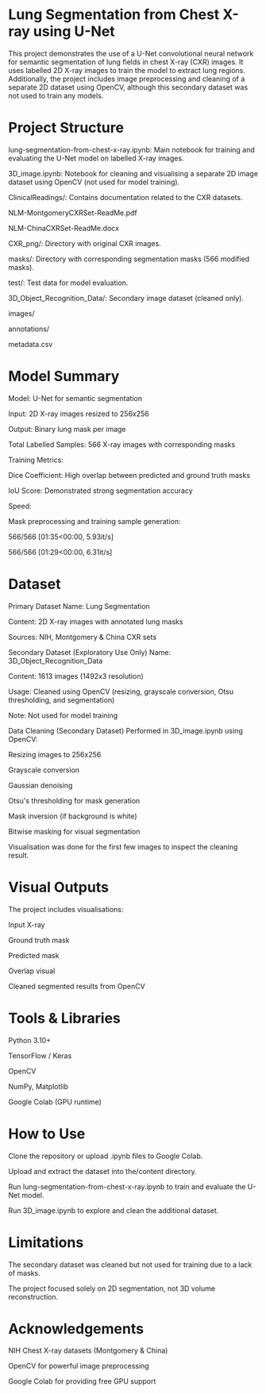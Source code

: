 # Lung Segmentation from Chest X-ray using U-Net
This project demonstrates the use of a U-Net convolutional neural network for semantic segmentation of lung fields in chest X-ray (CXR) images. It uses labelled 2D X-ray images to train the model to extract lung regions. Additionally, the project includes image preprocessing and cleaning of a separate 2D dataset using OpenCV, although this secondary dataset was not used to train any models.

# Project Structure
lung-segmentation-from-chest-x-ray.ipynb: Main notebook for training and evaluating the U-Net model on labelled X-ray images.

3D_image.ipynb: Notebook for cleaning and visualising a separate 2D image dataset using OpenCV (not used for model training).

ClinicalReadings/: Contains documentation related to the CXR datasets.

NLM-MontgomeryCXRSet-ReadMe.pdf

NLM-ChinaCXRSet-ReadMe.docx

CXR_png/: Directory with original CXR images.

masks/: Directory with corresponding segmentation masks (566 modified masks).

test/: Test data for model evaluation.

3D_Object_Recognition_Data/: Secondary image dataset (cleaned only).

images/

annotations/

metadata.csv

 # Model Summary
Model: U-Net for semantic segmentation

Input: 2D X-ray images resized to 256x256

Output: Binary lung mask per image

Total Labelled Samples: 566 X-ray images with corresponding masks

Training Metrics:

Dice Coefficient: High overlap between predicted and ground truth masks

IoU Score: Demonstrated strong segmentation accuracy

Speed:

Mask preprocessing and training sample generation:

566/566 [01:35<00:00, 5.93it/s]

566/566 [01:29<00:00, 6.31it/s]

# Dataset
Primary Dataset
Name: Lung Segmentation

Content: 2D X-ray images with annotated lung masks

Sources: NIH, Montgomery & China CXR sets

Secondary Dataset (Exploratory Use Only)
Name: 3D_Object_Recognition_Data

Content: 1613 images (1492x3 resolution)

Usage: Cleaned using OpenCV (resizing, grayscale conversion, Otsu thresholding, and segmentation)

Note: Not used for model training

 Data Cleaning (Secondary Dataset)
Performed in 3D_image.ipynb using OpenCV:

Resizing images to 256x256

Grayscale conversion

Gaussian denoising

Otsu's thresholding for mask generation

Mask inversion (if background is white)

Bitwise masking for visual segmentation

Visualisation was done for the first few images to inspect the cleaning result.

# Visual Outputs
The project includes visualisations:

Input X-ray

Ground truth mask

Predicted mask

Overlap visual

Cleaned segmented results from OpenCV

# Tools & Libraries
Python 3.10+

TensorFlow / Keras

OpenCV

NumPy, Matplotlib

Google Colab (GPU runtime)

# How to Use
Clone the repository or upload .ipynb files to Google Colab.

Upload and extract the dataset into the/content directory.

Run lung-segmentation-from-chest-x-ray.ipynb to train and evaluate the U-Net model.

Run 3D_image.ipynb to explore and clean the additional dataset.

# Limitations
The secondary dataset was cleaned but not used for training due to a lack of masks.

The project focused solely on 2D segmentation, not 3D volume reconstruction.

 # Acknowledgements
NIH Chest X-ray datasets (Montgomery & China)

OpenCV for powerful image preprocessing

Google Colab for providing free GPU support



